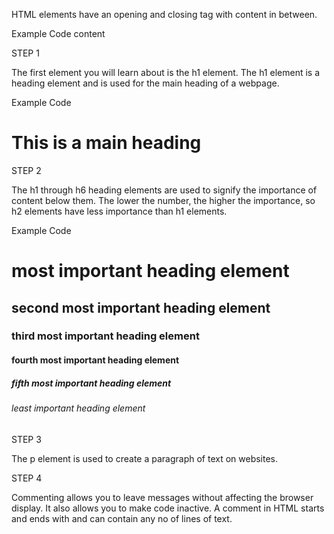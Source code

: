 HTML elements have an opening and closing tag with content in between. 

Example Code
<openingTag>content</closingTag>

STEP 1

  The first element you will learn about is the h1 element. The h1 element is a heading element and is used for the main heading of a webpage.

  Example Code
  <h1>This is a main heading</h1>

STEP 2

  The h1 through h6 heading elements are used to signify the importance of content below them. The lower the number, the higher the importance, so h2 elements have less importance than h1 elements.

  Example Code
  <h1>most important heading element</h1>
  <h2>second most important heading element</h2>
  <h3>third most important heading element</h3>
  <h4>fourth most important heading element</h4>
  <h5>fifth most important heading element</h5>
  <h6>least important heading element</h6>

STEP 3

  The p element is used to create a paragraph of text on websites.

STEP 4

  Commenting allows you to leave messages without affecting the browser display. It also allows you to make code inactive. A comment in HTML starts and ends with <!--,--> and can contain any no of lines of text.


